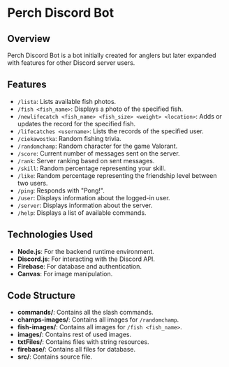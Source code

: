 # Perch Discord Bot

## Overview

Perch Discord Bot is a bot initially created for anglers but later expanded with features for other Discord server users.

## Features

- `/lista`: Lists available fish photos.
- `/fish <fish_name>`: Displays a photo of the specified fish.
- `/newlifecatch <fish_name> <fish_size> <weight> <location>`: Adds or updates the record for the specified fish.
- `/lifecatches <username>`: Lists the records of the specified user.
- `/ciekawostka`: Random fishing trivia.
- `/randomchamp`: Random character for the game Valorant.
- `/score`: Current number of messages sent on the server.
- `/rank`: Server ranking based on sent messages.
- `/skill`: Random percentage representing your skill.
- `/like`: Random percentage representing the friendship level between two users.
- `/ping`: Responds with "Pong!".
- `/user`: Displays information about the logged-in user.
- `/server`: Displays information about the server.
- `/help`: Displays a list of available commands.

## Technologies Used

- **Node.js**: For the backend runtime environment.
- **Discord.js**: For interacting with the Discord API.
- **Firebase**: For database and authentication.
- **Canvas**: For image manipulation.

## Code Structure

- **commands/**: Contains all the slash commands.
- **champs-images/**: Contains all images for `/randomchamp`.
- **fish-images/**: Contains all images for `/fish <fish_name>`.
- **images/**: Contains rest of used images.
- **txtFiles/**: Contains files with string resources.
- **firebase/**: Contains all files for database.
- **src/**: Contains source file.
